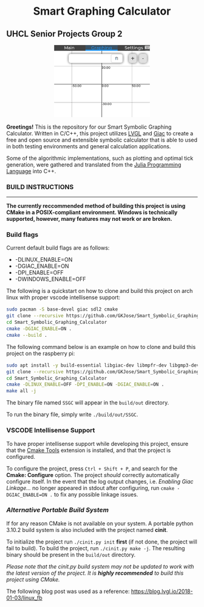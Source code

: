 <h1 align="center">Smart Graphing Calculator </h1>

## UHCL Senior Projects Group 2

<p align="center"> 
<img src="media/SSGC_Graphing.gif" width="50%">
</p>

**Greetings!** This is the repository for our Smart Symbolic Graphing Calculator. Written in C/C++, this project utilizes [LVGL](https://github.com/lvgl/lvgl) and [Giac](https://www-fourier.ujf-grenoble.fr/~parisse/giac.html) to create a free and open source and extensible symbolic calculator that is able to used in both testing environments and general calculation applications.

Some of the algorithmic implementations, such as plotting and optimal tick generation, were gathered and translated from the [Julia Programming Language](https://github.com/JuliaLang/julia) into C++.

### BUILD INSTRUCTIONS
---
**The currently reccommended method of building this project is using CMake in a POSIX-compliant environment. Windows is technically supported, however, many features may not work or are broken.**

### Build flags
Current default build flags are as follows:

- -DLINUX_ENABLE=ON
- -DGIAC_ENABLE=ON
- -DPI_ENABLE=OFF
- -DWINDOWS_ENABLE=OFF

The following is a quickstart on how to clone and build this project on arch linux with proper vscode intellisense support:

```bash
sudo pacman -S base-devel giac sdl2 cmake
git clone --recursive https://github.com/GKJose/Smart_Symbolic_Graphing_Calculator.git
cd Smart_Symbolic_Graphing_Calculator
cmake -DGIAC_ENABLE=ON .
cmake --build .
```

The following command below is an example on how to clone and build this project on the raspberry pi:

```bash
sudo apt install -y build-essential libgiac-dev libmpfr-dev libgmp3-dev python3-smbus i2c-tools cmake nlohmann-json-dev
git clone --recursive https://github.com/GKJose/Smart_Symbolic_Graphing_Calculator.git
cd Smart_Symbolic_Graphing_Calculator
cmake -DLINUX_ENABLE=OFF -DPI_ENABLE=ON -DGIAC_ENABLE=ON .
make all -j
```

The binary file named `SSGC` will appear in the `build/out` directory.

To run the binary file, simply write `./build/out/SSGC`.

### VSCODE Intellisense Support

To have proper intellisense support while developing this project, ensure that the [Cmake Tools](https://marketplace.visualstudio.com/items?itemName=ms-vscode.cmake-tools) extension is installed, and that the project is configured.

To configure the project, press `Ctrl + Shift + P`, and search for the **Cmake: Configure** option. The project _should_ correctly automatically configure itself. In the event that the log output changes, i.e. _Enabling Giac Linkage..._ no longer appeared in stdout after configuring, run `cmake -DGIAC_ENABLE=ON .` to fix any possible linkage issues.

### _Alternative Portable Build System_

If for any reason CMake is not available on your system. A portable python 3.10.2 build system is also included with the project named **cinit**.

To initialize the project run `./cinit.py init` **first** (if not done, the project will fail to build). To build the project, run `./cinit.py make -j`. The resulting binary should be present in the `build/out` directory.

_Please note that the cinit.py build system may not be updated to work with the latest version of the project. It is **highly recommended** to build this project using CMake._

The following blog post was used as a reference:
https://blog.lvgl.io/2018-01-03/linux_fb
